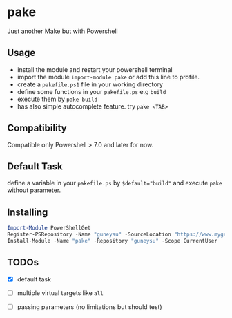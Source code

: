 # pake
Just another Make but with Powershell

## Usage

- install the module and restart your powershell terminal
- import the module `import-module pake` or add this line to profile.
- create a `pakefile.ps1` file in your working directory
- define some functions in your `pakefile.ps` e.g `build`
- execute them by `pake build`
- has also simple autocomplete feature. try `pake <TAB>`

## Compatibility
Compatible only Powershell > 7.0 and later for now.

## Default Task
define a variable in your `pakefile.ps` by `$default="build"` and execute `pake`
without parameter.

## Installing

```powershell
Import-Module PowerShellGet
Register-PSRepository -Name "guneysu" -SourceLocation "https://www.myget.org/F/guneysu/api/v2"
Install-Module -Name "pake" -Repository "guneysu" -Scope CurrentUser
```

## TODOs

- [x] default task
- [ ] multiple virtual targets like `all`
- [ ] passing parameters (no limitations but should test)


